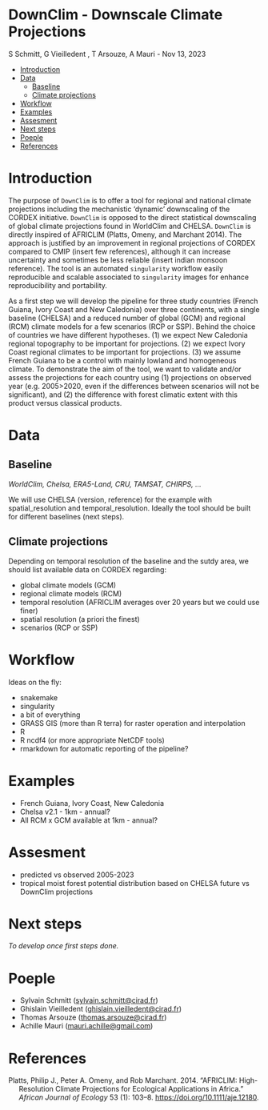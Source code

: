 # DownClim - Downscale Climate Projections
S Schmitt, G Vieilledent , T Arsouze, A Mauri -
Nov 13, 2023

- [Introduction](#introduction)
- [Data](#data)
  - [Baseline](#baseline)
  - [Climate projections](#climate-projections)
- [Workflow](#workflow)
- [Examples](#examples)
- [Assesment](#assesment)
- [Next steps](#next-steps)
- [Poeple](#poeple)
- [References](#references)

# Introduction

The purpose of `DownClim` is to offer a tool for regional and national
climate projections including the mechanistic ‘dynamic’ downscaling of
the CORDEX initiative. `DownClim` is opposed to the direct statistical
downscaling of global climate projections found in WorldClim and CHELSA.
`DownClim` is directly inspired of AFRICLIM (Platts, Omeny, and Marchant
2014). The approach is justified by an improvement in regional
projections of CORDEX compared to CMIP (insert few references), although
it can increase uncertainty and sometimes be less reliable (insert
indian monsoon reference). The tool is an automated `singularity`
workflow easily reproducible and scalable associated to `singularity`
images for enhance reproducibility and portability.

As a first step we will develop the pipeline for three study countries
(French Guiana, Ivory Coast and New Caledonia) over three continents,
with a single baseline (CHELSA) and a reduced number of global (GCM) and
regional (RCM) climate models for a few scenarios (RCP or SSP). Behind
the choice of countries we have different hypotheses. (1) we expect New
Caledonia regional topography to be important for projections. (2) we
expect Ivory Coast regional climates to be important for projections.
(3) we assume French Guiana to be a control with mainly lowland and
homogeneous climate. To demonstrate the aim of the tool, we want to
validate and/or assess the projections for each country using (1)
projections on observed year (e.g. 2005\>2020, even if the differences
between scenarios will not be significant), and (2) the difference with
forest climatic extent with this product versus classical products.

# Data

## Baseline

*WorldClim, Chelsa, ERA5-Land, CRU, TAMSAT, CHIRPS, …*

We will use CHELSA (version, reference) for the example with
spatial_resolution and temporal_resolution. Ideally the tool should be
built for different baselines (next steps).

## Climate projections

Depending on temporal resolution of the baseline and the sutdy area, we
should list available data on CORDEX regarding:

- global climate models (GCM)
- regional climate models (RCM)
- temporal resolution (AFRICLIM averages over 20 years but we could use
  finer)
- spatial resolution (a priori the finest)
- scenarios (RCP or SSP)

# Workflow

Ideas on the fly:

- snakemake
- singularity
- a bit of everything
- GRASS GIS (more than R terra) for raster operation and interpolation
- R
- R ncdf4 (or more appropriate NetCDF tools)
- rmarkdown for automatic reporting of the pipeline?

# Examples

- French Guiana, Ivory Coast, New Caledonia
- Chelsa v2.1 - 1km - annual?
- All RCM x GCM available at 1km - annual?

# Assesment

- predicted vs observed 2005-2023
- tropical moist forest potential distribution based on CHELSA future vs
  DownClim projections

# Next steps

*To develop once first steps done.*

# Poeple

- Sylvain Schmitt (sylvain.schmitt@cirad.fr)
- Ghislain Vieilledent (ghislain.vieilledent@cirad.fr)
- Thomas Arsouze (thomas.arsouze@cirad.fr)
- Achille Mauri (mauri.achille@gmail.com)

# References

<div id="refs" class="references csl-bib-body hanging-indent">

<div id="ref-platts2014" class="csl-entry">

Platts, Philip J., Peter A. Omeny, and Rob Marchant. 2014. “AFRICLIM:
High-Resolution Climate Projections for Ecological Applications in
Africa.” *African Journal of Ecology* 53 (1): 103–8.
<https://doi.org/10.1111/aje.12180>.

</div>

</div>

